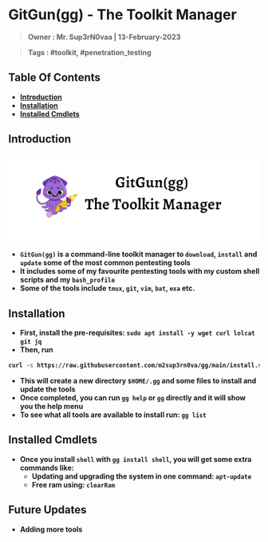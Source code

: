 <h1><b>GitGun(gg) - The Toolkit Manager<b></h1>

> **Owner** : Mr. Sup3rN0vaa | 13-February-2023

> **Tags** : #toolkit, #penetration_testing

<h2><b>Table Of Contents</b></h2>

- [**Introduction**](#introduction)
- [**Installation**](#installation)
- [**Installed Cmdlets**](#installed-cmdlets)

## **Introduction**

![](img/gg.png)

- `GitGun(gg)` is a command-line toolkit manager to `download`, `install` and `update` some of the most common pentesting tools
- It includes some of my favourite pentesting tools with my custom shell scripts and my `bash_profile`
- Some of the tools include `tmux`, `git`, `vim`, `bat`, `exa` etc.

## **Installation**

- First, install the pre-requisites: `sudo apt install -y wget curl lolcat git jq`
- Then, run 

```bash
curl -s https://raw.githubusercontent.com/m2sup3rn0va/gg/main/install.sh | bash
```

- This will create a new directory `$HOME/.gg` and some files to install and update the tools
- Once completed, you can run `gg help` or `gg` directly and it will show you the help menu
- To see what all tools are available to install run: `gg list`

## **Installed Cmdlets**

- Once you install `shell` with `gg install shell`, you will get some extra commands like:
	- Updating and upgrading the system in one command: `apt-update`
	- Free ram using: `clearRam`

## **Future Updates**

- Adding more tools

